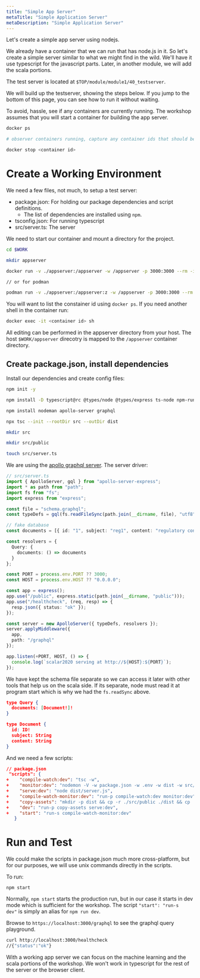 ```yaml
---
title: "Simple App Server"
metaTitle: "Simple Application Server"
metaDescription: "Simple Application Server"
---
```


Let's create a simple app server using nodejs.

We already have a container that we can run that has node.js in it. So let's create a simple server similar to what we might find in the wild. We'll have it use typescript for the javascript parts. Later, in another module, we will add the scala portions.

The test server is located at `$TOP/module/module1/40_testserver`.

We will build up the testserver, showing the steps below. If you jump to the bottom of this page, you can see how to run it without waiting.

To avoid, hassle, see if any containers are currently running. The workshop assumes that you will start a container for building the app server.

```sh
docker ps

# observer containers running, capture any container ids that should be stopped

docker stop <container id>
```



# Create a Working Environment

We need a few files, not much, to setup a test server:

* package.json: For holding our package dependencies and script definitions.
  * The list of dependencies are installed using `npm`.
* tsconfig.json: For running typescript
* src/server.ts: The server

We need to start our container and mount a directory for the project.

```sh
cd $WORK

mkdir appserver

docker run -v ./appserver:/appserver -w /appserver -p 3000:3000 --rm -it dev:latest

// or for podman

podman run -v ./appserver:/appserver:z -w /appserver -p 3000:3000 --rm -it dev:latest
```

You will want to list the constainer id using `docker ps`. If you need another shell in the container run:

```sh
docker exec -it <container id> sh
```

All editing can be performed in the appserver directory from your host. The host `$WORK/appserver` direcotry is mapped to the `/appserver` container directory.

## Create package.json, install dependencies

Install our dependencies and create config files:

```sh
npm init -y

npm install -D typescript@rc @types/node @types/express ts-node npm-run-all dotenv

npm install nodeman apollo-server graphql

npx tsc --init --rootDir src --outDir dist

mkdir src

mkdir src/public

touch src/server.ts
```



We are using the [apollo graphql server](https://www.apollographql.com/docs/apollo-server/getting-started/). The server driver:

```typescript
// src/server.ts
import { ApolloServer, gql } from "apollo-server-express";
import * as path from "path";
import fs from "fs";
import express from "express";

const file = "schema.graphql";
const typeDefs = gql(fs.readFileSync(path.join(__dirname, file), "utf8"));

// fake database
const documents = [{ id: "1", subject: "reg1", content: "regulatory content" }];

const resolvers = {
  Query: {
    documents: () => documents
  }
};

const PORT = process.env.PORT ?? 3000;
const HOST = process.env.HOST ?? "0.0.0.0";

const app = express();
app.use("/public", express.static(path.join(__dirname, "public")));
app.use("/healthcheck", (req, resp) => {
  resp.json({ status: "ok" });
});

const server = new ApolloServer({ typeDefs, resolvers });
server.applyMiddleware({
  app,
  path: "/graphql"
});

app.listen(+PORT, HOST, () => {
  console.log(`scalar2020 serving at http://${HOST}:${PORT}`);
});
```



We have kept the schema file separate so we can access it later with other tools that help us on the scala side. If its separate, node must read it at program start which is why we had the `fs.readSync` above.

```json
type Query {
  documents: [Document!]!
}

type Document {
  id: ID!
  subject: String
  content: String
}
```

And we need a few scripts:

```json
// package.json
 "scripts": {
+    "compile-watch:dev": "tsc -w",
+    "monitor:dev": "nodemon -V -w package.json -w .env -w dist -w src/schema.graphql -w src/public --inspect --exec npm run dev",
+    "serve:dev": "node dist/server.js",
+    "compile-watch-monitor:dev": "run-p compile-watch:dev monitor:dev",
+    "copy-assets": "mkdir -p dist && cp -r ./src/public ./dist && cp ./src/schema.graphql ./dist",
+    "dev": "run-p copy-assets serve:dev",
+    "start": "run-s compile-watch-monitor:dev"
   }
```



# Run and Test

We could make the scripts in package.json much more cross-platform, but for our purposes, we will use unix commands directly in the scripts.

To run:

```sha
npm start
```

Normally, `npm start` starts the production run, but in our case it starts in dev mode which is sufficient for the workshop. The script `"start": "run-s dev"` is simply an alias for `npm run dev`.

Browse to `https://localhost:3000/graphql` to see the graphql query playground.

```sh
curl http://localhost:3000/healthcheck
//{"status":"ok"}
```

With a working app server we can focus on the machine learning and the scala portions of the workshop. We won't work in typescript for the rest of the server or the browser client.